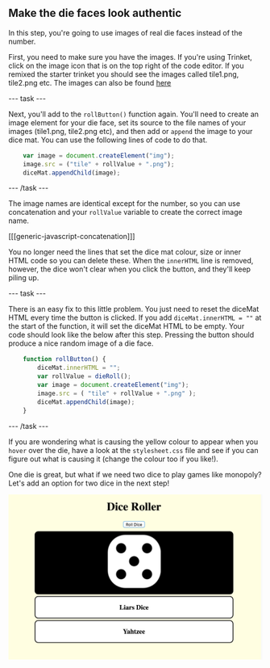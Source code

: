 ## Make the die faces look authentic

In this step, you're going to use images of real die faces instead of the number.

First, you need to make sure you have the images. If you're using Trinket, click on the image icon that is on the top right of the code editor. If you remixed the starter trinket you should see the images called tile1.png, tile2.png etc. The images can also be found [here](https://github.com/raspberrypilearning/cd-dice-roller/tree/draft/en/images)

--- task ---

Next, you'll add to the `rollButton()` function again. You'll need to create an image element for your die face, set its source to the file names of your images (tile1.png, tile2.png etc), and then add or `append` the image to your dice mat. You can use the following lines of code to do that.

```javascript
    var image = document.createElement("img");
    image.src = ("tile" + rollValue + ".png");
    diceMat.appendChild(image);
```

--- /task ---

The image names are identical except for the number, so you can use concatenation and your `rollValue` variable to create the correct image name. 

[[[generic-javascript-concatenation]]]

You no longer need the lines that set the dice mat colour, size or inner HTML code so you can delete these. When the `innerHTML` line is removed, however, the dice won't clear when you click the button, and they'll keep piling up.

--- task ---

There is an easy fix to this little problem. You just need to reset the diceMat HTML every time the button is clicked. If you add `diceMat.innerHTML = ""` at the start of the function, it will set the diceMat HTML to be empty. Your code should look like the below after this step. Pressing the button should produce a nice random image of a die face.

```javascript
    function rollButton() {
        diceMat.innerHTML = "";
        var rollValue = dieRoll();
        var image = document.createElement("img");
        image.src = ( "tile" + rollValue + ".png" );
        diceMat.appendChild(image);
    }
```

--- /task ---

If you are wondering what is causing the yellow colour to appear when you `hover` over the die, have a look at the `stylesheet.css` file and see if you can figure out what is causing it (change the colour too if you like!). 

One die is great, but what if we need two dice to play games like monopoly? Let's add an option for two dice in the next step! 

![Image of the project at the end of this step](images/step3Image.png)
